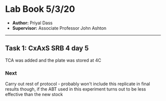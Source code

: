 # Lab Book 5/3/20
- **Author:** Priyal Dass
- **Supervisor:** Associate Professor John Ashton
------------------------------------------------------------------
## Task 1: CxAxS SRB 4 day 5

TCA was added and the plate was stored at 4C

### Next
Carry out rest of protocol - probably won't include this replicate in final results though, if the ABT used in this experiment turns out to be less effective than the new stock
